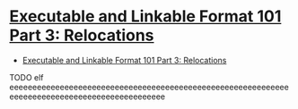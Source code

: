 # [Executable and Linkable Format 101 Part 3: Relocations](https://www.intezer.com/blog/elf/executable-and-linkable-format-101-part-3-relocations/)

- [Executable and Linkable Format 101 Part 3: Relocations](#executable-and-linkable-format-101-part-3-relocations)











TODO elf eeeeeeeeeeeeeeeeeeeeeeeeeeeeeeeeeeeeeeeeeeeeeeeeeeeeeeeeeeeeeeeeeeeeeeeeeeeeeeeeeeeeeeeeeeeeeee